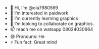 - 👋 Hi, I’m @ola7980569
- 👀 I’m interested in paidwork
- 🌱 I’m currently learning graphics
- 💞️ I’m looking to collaborate on graphics.
- 📫 reach me on watsapp 08024030664
- 😄 Pronouns: He
- ⚡ Fun fact: Great mind

<!---
ola7980569/ola7980569 is a ✨ special ✨ repository because its `README.md` (this file) appears on your GitHub profile.
You can click the Preview link to take a look at your changes.
--->
